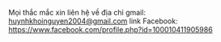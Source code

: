 Mọi thắc mắc xin liên hệ về địa chỉ gmail: huynhkhoinguyen2004@gmail.com
link Facebook: https://www.facebook.com/profile.php?id=100010411905986
